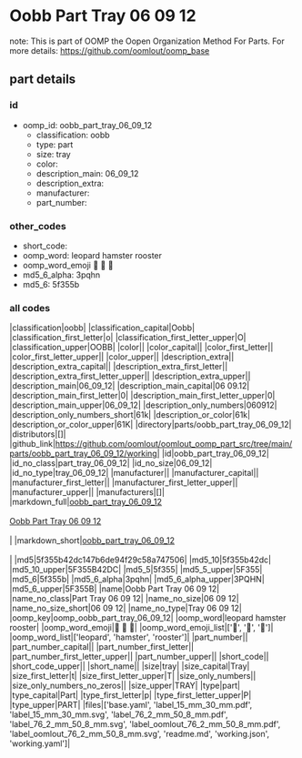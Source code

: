 # Oobb Part Tray 06 09 12  

note: This is part of OOMP the Oopen Organization Method For Parts. For more details: https://github.com/oomlout/oomp_base

##  part details





### id
* oomp_id: oobb_part_tray_06_09_12
  * classification: oobb
  * type: part
  * size: tray
  * color: 
  * description_main: 06_09_12
  * description_extra: 
  * manufacturer: 
  * part_number: 

### other_codes
* short_code: 
* oomp_word: leopard hamster rooster
* oomp_word_emoji :leopard: :hamster: :rooster:
* md5_6_alpha: 3pqhn
* md5_6: 5f355b

### all codes 
|classification|oobb|
|classification_capital|Oobb|
|classification_first_letter|o|
|classification_first_letter_upper|O|
|classification_upper|OOBB|
|color||
|color_capital||
|color_first_letter||
|color_first_letter_upper||
|color_upper||
|description_extra||
|description_extra_capital||
|description_extra_first_letter||
|description_extra_first_letter_upper||
|description_extra_upper||
|description_main|06_09_12|
|description_main_capital|06 09.12|
|description_main_first_letter|0|
|description_main_first_letter_upper|0|
|description_main_upper|06_09_12|
|description_only_numbers|060912|
|description_only_numbers_short|61k|
|description_or_color|61k|
|description_or_color_upper|61K|
|directory|parts/oobb_part_tray_06_09_12|
|distributors|[]|
|github_link|https://github.com/oomlout/oomlout_oomp_part_src/tree/main/parts/oobb_part_tray_06_09_12/working|
|id|oobb_part_tray_06_09_12|
|id_no_class|part_tray_06_09_12|
|id_no_size|06_09_12|
|id_no_type|tray_06_09_12|
|manufacturer||
|manufacturer_capital||
|manufacturer_first_letter||
|manufacturer_first_letter_upper||
|manufacturer_upper||
|manufacturers|[]|
|markdown_full|[oobb_part_tray_06_09_12](https://github.com/oomlout/oomlout_oomp_part_src/tree/main/parts/oobb_part_tray_06_09_12/working)<br>[](https://github.com/oomlout/oomlout_oomp_part_src/tree/main/parts/oobb_part_tray_06_09_12/working)<br>[Oobb Part Tray 06 09 12](https://github.com/oomlout/oomlout_oomp_part_src/tree/main/parts/oobb_part_tray_06_09_12/working)<br><br>|
|markdown_short|[oobb_part_tray_06_09_12](https://github.com/oomlout/oomlout_oomp_part_src/tree/main/parts/oobb_part_tray_06_09_12/working)<br><br>|
|md5|5f355b42dc147b6de94f29c58a747506|
|md5_10|5f355b42dc|
|md5_10_upper|5F355B42DC|
|md5_5|5f355|
|md5_5_upper|5F355|
|md5_6|5f355b|
|md5_6_alpha|3pqhn|
|md5_6_alpha_upper|3PQHN|
|md5_6_upper|5F355B|
|name|Oobb Part Tray 06 09 12|
|name_no_class|Part Tray 06 09 12|
|name_no_size|06 09 12|
|name_no_size_short|06 09 12|
|name_no_type|Tray 06 09 12|
|oomp_key|oomp_oobb_part_tray_06_09_12|
|oomp_word|leopard hamster rooster|
|oomp_word_emoji|:leopard: :hamster: :rooster:|
|oomp_word_emoji_list|[':leopard:', ':hamster:', ':rooster:']|
|oomp_word_list|['leopard', 'hamster', 'rooster']|
|part_number||
|part_number_capital||
|part_number_first_letter||
|part_number_first_letter_upper||
|part_number_upper||
|short_code||
|short_code_upper||
|short_name||
|size|tray|
|size_capital|Tray|
|size_first_letter|t|
|size_first_letter_upper|T|
|size_only_numbers||
|size_only_numbers_no_zeros||
|size_upper|TRAY|
|type|part|
|type_capital|Part|
|type_first_letter|p|
|type_first_letter_upper|P|
|type_upper|PART|
|files|['base.yaml', 'label_15_mm_30_mm.pdf', 'label_15_mm_30_mm.svg', 'label_76_2_mm_50_8_mm.pdf', 'label_76_2_mm_50_8_mm.svg', 'label_oomlout_76_2_mm_50_8_mm.pdf', 'label_oomlout_76_2_mm_50_8_mm.svg', 'readme.md', 'working.json', 'working.yaml']|
